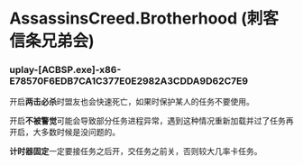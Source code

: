 # AssassinsCreed.Brotherhood (刺客信条兄弟会)

### uplay-[ACBSP.exe]-x86-E78570F6EDB7CA1C377E0E2982A3CDDA9D62C7E9
开启**两击必杀**时盟友也会快速死亡，如果时保护某人的任务不要使用。

开启**不被警觉**可能会导致部分任务进程异常，遇到这种情况重新加载并过了任务再开启，大多数时候是没问题的。

**计时器固定**一定要接任务之后开，交任务之前关，否则较大几率卡任务。